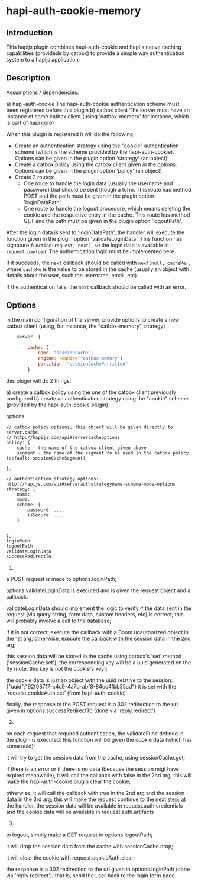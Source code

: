 # hapi-auth-cookie-memory

## Introduction 

This hapijs plugin combines hapi-auth-cookie and hapi's native caching capabilities (providede by catbox) to provide a simple way authentication system to a hapijs application.

## Description

Assumptions / dependencies:

a) hapi-auth-cookie
The hapi-auth-cookie authentication scheme must been registered before this plugin
b) catbox client
The server must have an instance of some catbox client (using 'catbox-memory' for instance, which is part of hapi core)

When this plugin is registered it will do the following:

- Create an authentication strategy using the "cookie" authentication scheme (which is the scheme provided by the hapi-auth-cookie). Options can be given in the plugin option 'strategy' (an object). 
- Create a catbox policy using the catbox client given in the options. Options can be given in the plugin option 'policy' (an object).
- Create 2 routes:
    - One route to handle the login data (usually the username and password) that should be sent though a form. This route has method POST and the path must be given in the plugin option 'loginDataPath'.
    - One route to handle the logout procedure, which means deleting the cookie and the respective entry in the cache. This route has method GET and the path must be given in the plugin option 'logoutPath'.

After the login data is sent to 'loginDataPath', the handler will execute the function given in the plugin option 'validateLoginData'. This function has signature `function(request, next)`, so the login data is available at `request.payload`. The authentication logic must be implemented here. 

If it succeeds, the `next` callback should be called with `next(null, cacheMe)`, where `cacheMe` is the value to be stored in the cache (usually an object with details about the user, such the username, email, etc).

If the authentication fails, the `next` callback should be called with an error.


## Options



in the main configuration of the server, provide options to create a new catbox client (using, for instance, the "catbox-memory" strategy)

```js
    server: {

        cache: {
            name: "sessionCache",
            engine: require("catbox-memory"),
            partition: "sessionCachePartition"
        }
```

this plugin will do 2 things:

a) create a catbox policy using the one of the catbox client previously configured
b) create an authentication strategy using the "cookie" scheme (provided by the hapi-auth-cookie plugin)


options:

    // catbox policy options; this object will be given directly to server.cache
    // http://hapijs.com/api#servercacheoptions
    policy: {
        cache - the name of the catbox client given above
        segment - the name of the segment to be used in the catbox policy (default: sessionCacheSegment)

    },

    // authentication strategy options:
    http://hapijs.com/api#serverauthstrategyname-scheme-mode-options
    strategy: {
        name:
        mode: 
        scheme: {
            password: ...,
            isSecure: ...,    
        }

        
    },
    loginPath
    logoutPath
    validateLoginData
    successRedirectTo




1) 
a POST request is made to options.loginPath;

options.validateLoginData is executed and is given the request object and a callback.

validateLoginData should implement the logic to verify if the data sent in the request (via query string, form data, custom headers, etc) is correct; this will probably involve a call to the database;

if it is not correct, execute the callback with a Boom.unauthorized object in the 1st arg; otherwise, execute the callback with the session data in the 2nd arg; 

this session data will be stored in the cache using catbox's 'set' method ('sessionCache.set'); the corresponding key will be a uuid generated on the fly (note: this key is not the cookie's key);

the cookie data is just an object with the uuid relative to the session:
{"uuid":"92f987f7-c4c9-4a7b-abf8-84cc4fbb35ad"}
it is set with the 'request.cookieAuth.set' (from hapi-auth-cookie)

finally, the response to the POST request is a 302 redirection to the url given in options.successRedirectTo (done via 'reply.redirect')

2)
on each request that required authentication, the validateFunc defined in the plugin is executed;
this function will be given the cookie data (which has some uuid);

it will try to get the session data from the cache, using sessionCache.get;

if there is an error or if there is no data (because the session migt have expired meanwhile), it will call the callback with false in the 2nd arg; this will make the hapi-auth-cookie plugin clear the cookie;

otherwise, it will call the callback with true in the 2nd arg and the session data in the 3rd arg; this will make the request continue to the next step; at the handler, the session data will be available in request.auth.credentials and the cookie data will be available in request.auth.artifacts

3) 
to logout, simply make a GET request to options.logoutPath;

it will drop the session data from the cache with sessionCache.drop;

it will clear the cookie with request.cookieAuth.clear

the response is a 302 redirection to the url given in options.loginPath (done via 'reply.redirect'), that is, send the user back to the login form page
